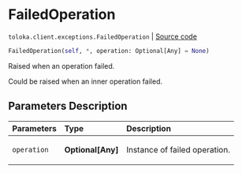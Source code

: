 # FailedOperation
`toloka.client.exceptions.FailedOperation` | [Source code](https://github.com/Toloka/toloka-kit/blob/v1.0.1/src/client/exceptions.py#L38)

```python
FailedOperation(self, *, operation: Optional[Any] = None)
```

Raised when an operation failed.


Could be raised when an inner operation failed.

## Parameters Description

| Parameters | Type | Description |
| :----------| :----| :-----------|
`operation`|**Optional\[Any\]**|<p>Instance of failed operation.</p>
